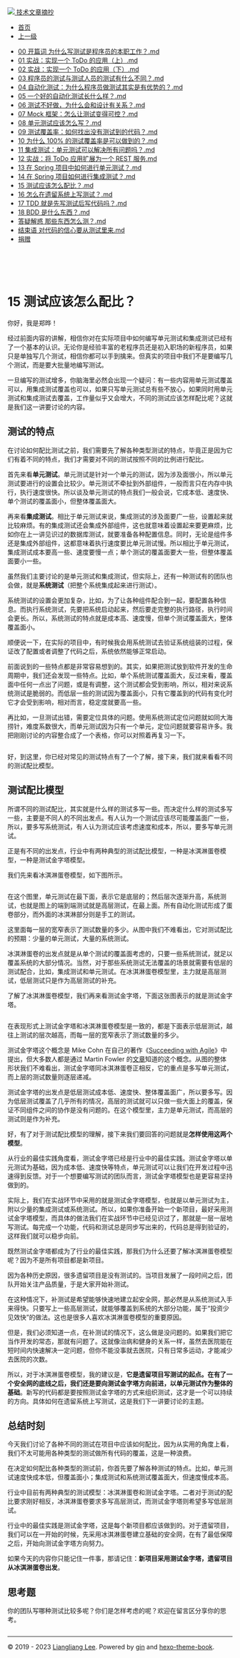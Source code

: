 <!DOCTYPE html>

<html xmlns="http://www.w3.org/1999/xhtml">
<head>
<head>
<meta content="text/html; charset=utf-8" http-equiv="Content-Type"/>
<meta content="width=device-width, initial-scale=1, maximum-scale=1.0, user-scalable=no" name="viewport"/>
<meta content="zh-cn" http-equiv="content-language"/>
<meta content="15 测试应该怎么配比？" name="description"/>
<link href="/static/favicon.png" rel="icon"/>
<title>15 测试应该怎么配比？ </title>
<link href="/static/index.css" rel="stylesheet"/>
<link href="/static/highlight.min.css" rel="stylesheet"/>
<script src="/static/highlight.min.js"></script>
<meta content="Hexo 4.2.0" name="generator"/>

</head>
<body>
<div class="book-container">
<div class="book-sidebar">
<div class="book-brand">
<a href="/">
<img src="/static/favicon.png"/>
<span>技术文章摘抄</span>
</a>
</div>
<div class="book-menu uncollapsible">
<ul class="uncollapsible">
<li><a class="current-tab" href="/">首页</a></li>
<li><a href="../">上一级</a></li>
</ul>
<ul class="uncollapsible">
<li>
<a class="menu-item" href="/%e4%b8%93%e6%a0%8f/%e7%a8%8b%e5%ba%8f%e5%91%98%e7%9a%84%e6%b5%8b%e8%af%95%e8%af%be/00%20%e5%bc%80%e7%af%87%e8%af%8d%20%e4%b8%ba%e4%bb%80%e4%b9%88%e5%86%99%e6%b5%8b%e8%af%95%e6%98%af%e7%a8%8b%e5%ba%8f%e5%91%98%e7%9a%84%e6%9c%ac%e8%81%8c%e5%b7%a5%e4%bd%9c%ef%bc%9f.md" id="00 开篇词 为什么写测试是程序员的本职工作？.md">00 开篇词 为什么写测试是程序员的本职工作？.md</a>
</li>
<li>
<a class="menu-item" href="/%e4%b8%93%e6%a0%8f/%e7%a8%8b%e5%ba%8f%e5%91%98%e7%9a%84%e6%b5%8b%e8%af%95%e8%af%be/01%20%e5%ae%9e%e6%88%98%ef%bc%9a%e5%ae%9e%e7%8e%b0%e4%b8%80%e4%b8%aa%20ToDo%20%e7%9a%84%e5%ba%94%e7%94%a8%ef%bc%88%e4%b8%8a%ef%bc%89.md" id="01 实战：实现一个 ToDo 的应用（上）.md">01 实战：实现一个 ToDo 的应用（上）.md</a>
</li>
<li>
<a class="menu-item" href="/%e4%b8%93%e6%a0%8f/%e7%a8%8b%e5%ba%8f%e5%91%98%e7%9a%84%e6%b5%8b%e8%af%95%e8%af%be/02%20%e5%ae%9e%e6%88%98%ef%bc%9a%e5%ae%9e%e7%8e%b0%e4%b8%80%e4%b8%aa%20ToDo%20%e7%9a%84%e5%ba%94%e7%94%a8%ef%bc%88%e4%b8%8b%ef%bc%89.md" id="02 实战：实现一个 ToDo 的应用（下）.md">02 实战：实现一个 ToDo 的应用（下）.md</a>
</li>
<li>
<a class="menu-item" href="/%e4%b8%93%e6%a0%8f/%e7%a8%8b%e5%ba%8f%e5%91%98%e7%9a%84%e6%b5%8b%e8%af%95%e8%af%be/03%20%e7%a8%8b%e5%ba%8f%e5%91%98%e7%9a%84%e6%b5%8b%e8%af%95%e4%b8%8e%e6%b5%8b%e8%af%95%e4%ba%ba%e5%91%98%e7%9a%84%e6%b5%8b%e8%af%95%e6%9c%89%e4%bb%80%e4%b9%88%e4%b8%8d%e5%90%8c%ef%bc%9f.md" id="03 程序员的测试与测试人员的测试有什么不同？.md">03 程序员的测试与测试人员的测试有什么不同？.md</a>
</li>
<li>
<a class="menu-item" href="/%e4%b8%93%e6%a0%8f/%e7%a8%8b%e5%ba%8f%e5%91%98%e7%9a%84%e6%b5%8b%e8%af%95%e8%af%be/04%20%e8%87%aa%e5%8a%a8%e5%8c%96%e6%b5%8b%e8%af%95%ef%bc%9a%e4%b8%ba%e4%bb%80%e4%b9%88%e7%a8%8b%e5%ba%8f%e5%91%98%e5%81%9a%e6%b5%8b%e8%af%95%e5%85%b6%e5%ae%9e%e6%98%af%e6%9c%89%e4%bc%98%e5%8a%bf%e7%9a%84%ef%bc%9f.md" id="04 自动化测试：为什么程序员做测试其实是有优势的？.md">04 自动化测试：为什么程序员做测试其实是有优势的？.md</a>
</li>
<li>
<a class="menu-item" href="/%e4%b8%93%e6%a0%8f/%e7%a8%8b%e5%ba%8f%e5%91%98%e7%9a%84%e6%b5%8b%e8%af%95%e8%af%be/05%20%e4%b8%80%e4%b8%aa%e5%a5%bd%e7%9a%84%e8%87%aa%e5%8a%a8%e5%8c%96%e6%b5%8b%e8%af%95%e9%95%bf%e4%bb%80%e4%b9%88%e6%a0%b7%ef%bc%9f.md" id="05 一个好的自动化测试长什么样？.md">05 一个好的自动化测试长什么样？.md</a>
</li>
<li>
<a class="menu-item" href="/%e4%b8%93%e6%a0%8f/%e7%a8%8b%e5%ba%8f%e5%91%98%e7%9a%84%e6%b5%8b%e8%af%95%e8%af%be/06%20%e6%b5%8b%e8%af%95%e4%b8%8d%e5%a5%bd%e5%81%9a%ef%bc%8c%e4%b8%ba%e4%bb%80%e4%b9%88%e4%bc%9a%e5%92%8c%e8%ae%be%e8%ae%a1%e6%9c%89%e5%85%b3%e7%b3%bb%ef%bc%9f.md" id="06 测试不好做，为什么会和设计有关系？.md">06 测试不好做，为什么会和设计有关系？.md</a>
</li>
<li>
<a class="menu-item" href="/%e4%b8%93%e6%a0%8f/%e7%a8%8b%e5%ba%8f%e5%91%98%e7%9a%84%e6%b5%8b%e8%af%95%e8%af%be/07%20Mock%20%e6%a1%86%e6%9e%b6%ef%bc%9a%e6%80%8e%e4%b9%88%e8%ae%a9%e6%b5%8b%e8%af%95%e5%8f%98%e5%be%97%e5%8f%af%e6%8e%a7%ef%bc%9f.md" id="07 Mock 框架：怎么让测试变得可控？.md">07 Mock 框架：怎么让测试变得可控？.md</a>
</li>
<li>
<a class="menu-item" href="/%e4%b8%93%e6%a0%8f/%e7%a8%8b%e5%ba%8f%e5%91%98%e7%9a%84%e6%b5%8b%e8%af%95%e8%af%be/08%20%e5%8d%95%e5%85%83%e6%b5%8b%e8%af%95%e5%ba%94%e8%af%a5%e6%80%8e%e4%b9%88%e5%86%99%ef%bc%9f.md" id="08 单元测试应该怎么写？.md">08 单元测试应该怎么写？.md</a>
</li>
<li>
<a class="menu-item" href="/%e4%b8%93%e6%a0%8f/%e7%a8%8b%e5%ba%8f%e5%91%98%e7%9a%84%e6%b5%8b%e8%af%95%e8%af%be/09%20%e6%b5%8b%e8%af%95%e8%a6%86%e7%9b%96%e7%8e%87%ef%bc%9a%e5%a6%82%e4%bd%95%e6%89%be%e5%87%ba%e6%b2%a1%e6%9c%89%e6%b5%8b%e8%af%95%e5%88%b0%e7%9a%84%e4%bb%a3%e7%a0%81%ef%bc%9f.md" id="09 测试覆盖率：如何找出没有测试到的代码？.md">09 测试覆盖率：如何找出没有测试到的代码？.md</a>
</li>
<li>
<a class="menu-item" href="/%e4%b8%93%e6%a0%8f/%e7%a8%8b%e5%ba%8f%e5%91%98%e7%9a%84%e6%b5%8b%e8%af%95%e8%af%be/10%20%e4%b8%ba%e4%bb%80%e4%b9%88%20100%25%20%e7%9a%84%e6%b5%8b%e8%af%95%e8%a6%86%e7%9b%96%e7%8e%87%e6%98%af%e5%8f%af%e4%bb%a5%e5%81%9a%e5%88%b0%e7%9a%84%ef%bc%9f.md" id="10 为什么 100% 的测试覆盖率是可以做到的？.md">10 为什么 100% 的测试覆盖率是可以做到的？.md</a>
</li>
<li>
<a class="menu-item" href="/%e4%b8%93%e6%a0%8f/%e7%a8%8b%e5%ba%8f%e5%91%98%e7%9a%84%e6%b5%8b%e8%af%95%e8%af%be/11%20%e9%9b%86%e6%88%90%e6%b5%8b%e8%af%95%ef%bc%9a%e5%8d%95%e5%85%83%e6%b5%8b%e8%af%95%e5%8f%af%e4%bb%a5%e8%a7%a3%e5%86%b3%e6%89%80%e6%9c%89%e9%97%ae%e9%a2%98%e5%90%97%ef%bc%9f.md" id="11 集成测试：单元测试可以解决所有问题吗？.md">11 集成测试：单元测试可以解决所有问题吗？.md</a>
</li>
<li>
<a class="menu-item" href="/%e4%b8%93%e6%a0%8f/%e7%a8%8b%e5%ba%8f%e5%91%98%e7%9a%84%e6%b5%8b%e8%af%95%e8%af%be/12%20%e5%ae%9e%e6%88%98%ef%bc%9a%e5%b0%86%20ToDo%20%e5%ba%94%e7%94%a8%e6%89%a9%e5%b1%95%e4%b8%ba%e4%b8%80%e4%b8%aa%20REST%20%e6%9c%8d%e5%8a%a1.md" id="12 实战：将 ToDo 应用扩展为一个 REST 服务.md">12 实战：将 ToDo 应用扩展为一个 REST 服务.md</a>
</li>
<li>
<a class="menu-item" href="/%e4%b8%93%e6%a0%8f/%e7%a8%8b%e5%ba%8f%e5%91%98%e7%9a%84%e6%b5%8b%e8%af%95%e8%af%be/13%20%e5%9c%a8%20Spring%20%e9%a1%b9%e7%9b%ae%e4%b8%ad%e5%a6%82%e4%bd%95%e8%bf%9b%e8%a1%8c%e5%8d%95%e5%85%83%e6%b5%8b%e8%af%95%ef%bc%9f.md" id="13 在 Spring 项目中如何进行单元测试？.md">13 在 Spring 项目中如何进行单元测试？.md</a>
</li>
<li>
<a class="menu-item" href="/%e4%b8%93%e6%a0%8f/%e7%a8%8b%e5%ba%8f%e5%91%98%e7%9a%84%e6%b5%8b%e8%af%95%e8%af%be/14%20%e5%9c%a8%20Spring%20%e9%a1%b9%e7%9b%ae%e5%a6%82%e4%bd%95%e8%bf%9b%e8%a1%8c%e9%9b%86%e6%88%90%e6%b5%8b%e8%af%95%ef%bc%9f.md" id="14 在 Spring 项目如何进行集成测试？.md">14 在 Spring 项目如何进行集成测试？.md</a>
</li>
<li>
<a class="menu-item" href="/%e4%b8%93%e6%a0%8f/%e7%a8%8b%e5%ba%8f%e5%91%98%e7%9a%84%e6%b5%8b%e8%af%95%e8%af%be/15%20%e6%b5%8b%e8%af%95%e5%ba%94%e8%af%a5%e6%80%8e%e4%b9%88%e9%85%8d%e6%af%94%ef%bc%9f.md" id="15 测试应该怎么配比？.md">15 测试应该怎么配比？.md</a>
</li>
<li>
<a class="menu-item" href="/%e4%b8%93%e6%a0%8f/%e7%a8%8b%e5%ba%8f%e5%91%98%e7%9a%84%e6%b5%8b%e8%af%95%e8%af%be/16%20%e6%80%8e%e4%b9%88%e5%9c%a8%e9%81%97%e7%95%99%e7%b3%bb%e7%bb%9f%e4%b8%8a%e5%86%99%e6%b5%8b%e8%af%95%ef%bc%9f.md" id="16 怎么在遗留系统上写测试？.md">16 怎么在遗留系统上写测试？.md</a>
</li>
<li>
<a class="menu-item" href="/%e4%b8%93%e6%a0%8f/%e7%a8%8b%e5%ba%8f%e5%91%98%e7%9a%84%e6%b5%8b%e8%af%95%e8%af%be/17%20TDD%20%e5%b0%b1%e6%98%af%e5%85%88%e5%86%99%e6%b5%8b%e8%af%95%e5%90%8e%e5%86%99%e4%bb%a3%e7%a0%81%e5%90%97%ef%bc%9f.md" id="17 TDD 就是先写测试后写代码吗？.md">17 TDD 就是先写测试后写代码吗？.md</a>
</li>
<li>
<a class="menu-item" href="/%e4%b8%93%e6%a0%8f/%e7%a8%8b%e5%ba%8f%e5%91%98%e7%9a%84%e6%b5%8b%e8%af%95%e8%af%be/18%20BDD%20%e6%98%af%e4%bb%80%e4%b9%88%e4%b8%9c%e8%a5%bf%ef%bc%9f.md" id="18 BDD 是什么东西？.md">18 BDD 是什么东西？.md</a>
</li>
<li>
<a class="menu-item" href="/%e4%b8%93%e6%a0%8f/%e7%a8%8b%e5%ba%8f%e5%91%98%e7%9a%84%e6%b5%8b%e8%af%95%e8%af%be/%e7%ad%94%e7%96%91%e8%a7%a3%e6%83%91%20%e9%82%a3%e4%ba%9b%e4%b8%9c%e8%a5%bf%e6%80%8e%e4%b9%88%e6%b5%8b%ef%bc%9f.md" id="答疑解惑 那些东西怎么测？.md">答疑解惑 那些东西怎么测？.md</a>
</li>
<li>
<a class="menu-item" href="/%e4%b8%93%e6%a0%8f/%e7%a8%8b%e5%ba%8f%e5%91%98%e7%9a%84%e6%b5%8b%e8%af%95%e8%af%be/%e7%bb%93%e6%9d%9f%e8%af%ad%20%e5%af%b9%e4%bb%a3%e7%a0%81%e7%9a%84%e4%bf%a1%e5%bf%83%e8%a6%81%e4%bb%8e%e6%b5%8b%e8%af%95%e9%87%8c%e6%9d%a5.md" id="结束语 对代码的信心要从测试里来.md">结束语 对代码的信心要从测试里来.md</a>
</li>
<li><a href="/assets/捐赠.md">捐赠</a></li>
</ul>
</div>
</div>
<div class="sidebar-toggle" onclick="sidebar_toggle()" onmouseleave="remove_inner()" onmouseover="add_inner()">
<div class="sidebar-toggle-inner"></div>
</div>
<div class="off-canvas-content">
<div class="columns">
<div class="column col-12 col-lg-12">
<div class="book-navbar">
<header class="navbar">
<section class="navbar-section">
<a onclick="open_sidebar()">
<i class="icon icon-menu"></i>
</a>
</section>
</header>
</div>
<div class="book-content" style="max-width: 960px; margin: 0 auto;
    overflow-x: auto;
    overflow-y: hidden;">
<div class="book-post">

<p align="center" id="tip"></p>
<h1 class="title" data-id="15 测试应该怎么配比？" id="title">15 测试应该怎么配比？</h1>
<div><p>你好，我是郑晔！</p>
<p>经过前面内容的讲解，相信你对在实际项目中如何编写单元测试和集成测试已经有了一个基本的认识。无论你是经验丰富的老程序员还是初入职场的新程序员，如果只是单独写几个测试，相信你都可以手到擒来。但真实的项目中我们不是要编写几个测试，而是要大批量地编写测试。</p>
<p>一旦编写的测试增多，你脑海里必然会出现一个疑问：有一些内容用单元测试覆盖可以，用集成测试覆盖也可以，如果只写单元测试总有些不放心，如果同时用单元测试和集成测试去覆盖，工作量似乎又会增大，不同的测试应该怎样配比呢？这就是我们这一讲要讨论的内容。</p>
<h2 id="测试的特点">测试的特点</h2>
<p>在讨论如何配比测试之前，我们需要先了解各种类型测试的特点，毕竟正是因为它们有着不同的特点，我们才需要对不同的测试按照不同的比例进行配比。</p>
<p>首先来看<strong>单元测试</strong>。单元测试是针对一个单元的测试，因为涉及面很小，所以单元测试要进行的设置会比较少。单元测试不牵扯到外部组件，一般而言只在内存中执行，执行速度很快。所以谈及单元测试的特点我们一般会说，它成本低、速度快、单个测试的覆盖面小，但整体覆盖面大。</p>
<p>再来看<strong>集成测试</strong>。相比于单元测试来说，集成测试的涉及面要广一些，设置起来就比较麻烦。有的集成测试还会集成外部组件，这也就意味着设置起来要更麻烦，比如你在上一讲见识过的数据库测试，就要准备各种配置信息。同时，无论是组件多还是集成外部组件，这都意味着执行速度要比单元测试慢。所以相比于单元测试，集成测试成本要高一些、速度要慢一点；单个测试的覆盖面要大一些，但整体覆盖面要小一些。</p>
<p>虽然我们主要讨论的是单元测试和集成测试，但实际上，还有一种测试有的团队也会做，就是<strong>系统测试</strong>（把整个系统集成起来进行测试）。</p>
<p>系统测试的设置会更加复杂，比如，为了让各种组件配合到一起，要配置各种信息。而执行系统测试，先要把系统启动起来，然后要走完整的执行路径，执行时间会更长。所以，系统测试的特点就是成本高、速度慢，但单个测试覆盖面大，整体覆盖面小。</p>
<p>顺便说一下，在实际的项目中，有时候我会用系统测试去验证系统组装的过程，保证改了配置或者调整了代码之后，系统依然能够正常启动。</p>
<p>前面说到的一些特点都是非常容易想到的。其实，如果把测试放到软件开发的生命周期中，我们还会发现一些特点。比如，单个系统测试覆盖面大，反过来看，覆盖面中任何一点出了问题，或是有调整，这个测试都会受到影响，所以，相对来说系统测试是脆弱的。而低层一些的测试因为覆盖面小，只有它覆盖到的代码有变化时它才会受到影响，相对而言，稳定度就要高一些。</p>
<p>再比如，一旦测试出错，需要定位具体的问题。使用系统测试定位问题就如同大海捞针，难度系数很大，而单元测试因为只有一个单元，定位问题就要容易许多。我把刚刚讨论的内容整合成了一个表格，你可以对照着再复习一下。</p>
<p><img alt="" src="assets/b3af7444866e41afbeed3a221eecf437.jpg"/></p>
<p>好，到这里，你已经对常见的测试特点有了一个了解，接下来，我们就来看看不同的测试配比模型。</p>
<h2 id="测试配比模型">测试配比模型</h2>
<p>所谓不同的测试配比，其实就是什么样的测试多写一些。而决定什么样的测试多写一些，主要是不同人的不同出发点。有人认为一个测试应该尽可能覆盖面广一些，所以，要多写系统测试，有人认为测试应该考虑速度和成本，所以，要多写单元测试。</p>
<p>正是有不同的出发点，行业中有两种典型的测试配比模型，一种是冰淇淋蛋卷模型，一种是测试金字塔模型。</p>
<p>我们先来看冰淇淋蛋卷模型，如下图所示。</p>
<p><img alt="" src="assets/4c43167a421b4f9c81a6dee8bf4e3d65.jpg"/></p>
<p>在这个图里，单元测试在最下面，表示它是底层的；然后层次逐渐升高，系统测试，也就是图上的端到端测试就是高层测试，在最上面。所有自动化测试形成了蛋卷部分，而外面的冰淇淋部分则是手工的测试。</p>
<p>这里面每一层的宽窄表示了测试数量的多少。从图中我们不难看出，它对测试配比的预期：少量的单元测试，大量的系统测试。</p>
<p>冰淇淋蛋卷的出发点就是从单个测试的覆盖面考虑的，只要一些系统测试，就足以覆盖系统的大部分情况。当然，对于那些系统测试无法覆盖的场景就需要有低层的测试配合，比如，集成测试和单元测试。在冰淇淋蛋卷模型里，主力就是高层测试，低层测试只是作为高层测试的补充。</p>
<p>了解了冰淇淋蛋卷模型，我们再来看测试金字塔，下面这张图表示的就是测试金字塔。</p>
<p><img alt="" src="assets/f1ee98b7a0f143bf8054cc928fbcee7f.jpg"/></p>
<p>在表现形式上测试金字塔和冰淇淋蛋卷模型是一致的，都是下面表示低层测试，越往上测试的层次越高，而每一层的宽窄表示了测试数量的多少。</p>
<p>测试金字塔这个概念是 Mike Cohn 在自己的著作《<a href="https://book.douban.com/subject/5334585/" target="_blank">Succeeding with Agile</a>》中提出，但大多数人都是通过 Martin Fowler 的<a href="https://martinfowler.com/bliki/TestPyramid.html" target="_blank">文章</a>知道的这个概念。从图的整体形状我们不难看出，测试金字塔同冰淇淋蛋卷正相反，它的重点是多写单元测试，而上层的测试数量则逐层递减。</p>
<p>测试金字塔的出发点是低层测试成本低、速度快、整体覆盖面广，所以要多写。因为低层测试覆盖了几乎所有的情况，高层的测试就可以只做一些大面上的覆盖，保证不同组件之间的协作是没有问题的。在这个模型里，主力是单元测试，而高层的测试则是作为补充。</p>
<p>好，有了对于测试配比模型的理解，接下来我们要回答的问题就是<strong>怎样使用这两个模型</strong>。</p>
<p>从行业的最佳实践角度看，测试金字塔已经是行业中的最佳实践。测试金字塔以单元测试为基础，因为成本低、速度快等特点，单元测试可以让我们在开发过程中迅速得到反馈。对于一个想要编写测试的团队而言，测试金字塔模型也是更容易坚持做到的。</p>
<p>实际上，我们在实战环节中采用的就是测试金字塔模型，也就是以单元测试为主，附以少量的集成测试或系统测试。所以，如果你准备开始一个新项目，最好采用测试金字塔模型，而具体的做法我们在实战环节中已经见识过了，那就是一层一层地写测试。每完成一个功能，代码和测试总是同步写出来的，代码总是得到验证的，这样我们就可以稳步向前。</p>
<p>既然测试金字塔都成为了行业的最佳实践，那我们为什么还要了解冰淇淋蛋卷模型呢？因为不是所有项目都是新项目。</p>
<p>因为各种历史原因，很多遗留项目是没有测试的。当项目发展了一段时间之后，团队开始关注产品质量，于是大家开始补测试。</p>
<p>在这种情况下，补测试是希望能够快速地建立起安全网，那必然是从系统测试入手来得快。只要写上一些高层测试，就能够覆盖到系统的大部分功能，属于“投资少见效快”的做法。这也是很多人喜欢冰淇淋蛋卷模型的重要原因。</p>
<p>但是，我们必须知道一点，在补测试的情况下，这么做是没问题的。如果我们把它当作开发的常态，那就有问题了。这就像治病和健身的关系一样，虽然去医院能在短时间内快速解决一定问题，但你不能没事就去医院，只有日常多运动，才能减少去医院的次数。</p>
<p>所以，对于冰淇淋蛋卷模型，我的建议是，<strong>它是遗留项目写测试的起点。在有了一个安全网的底线之后，我们还是要向测试金字塔方向前进，以单元测试作为整体的基础</strong>。新写的代码都是要按照测试金字塔的方式来组织测试，这才是一个可以持续的方向。具体如何在遗留系统上写测试，这是我们下一讲要讨论的主题。</p>
<h2 id="总结时刻">总结时刻</h2>
<p>今天我们讨论了各种不同的测试在项目中应该如何配比，因为从实用的角度上看，我们不太可能用各种类型的测试做所有代码的覆盖，这是一种浪费。</p>
<p>在决定如何配比各种类型的测试前，你首先要了解各种测试的特点。比如，单元测试速度快成本低，但覆盖面小；集成测试和系统测试覆盖面大，但速度慢成本高。</p>
<p>行业中目前有两种典型的测试模型：冰淇淋蛋卷和测试金字塔。二者对于测试的配比要求刚好相反，冰淇淋蛋卷要求多写高层测试，而测试金字塔则希望多写低层测试。</p>
<p>行业中的最佳实践是测试金字塔，这是每个新项目都应该做到的。对于遗留项目，我们可以在一开始的时候，先采用冰淇淋蛋卷建立基础的安全网，在有了最低保障之后，开始向测试金字塔方向努力。</p>
<p>如果今天的内容你只能记住一件事，那请记住：<strong>新项目采用测试金字塔，遗留项目从冰淇淋蛋卷出发</strong>。</p>
<h2 id="思考题">思考题</h2>
<p>你的团队写哪种测试比较多呢？你们是怎样考虑的呢？欢迎在留言区分享你的思考。</p>
</div>
</div>
<div>
<div id="prePage" style="float: left">
</div>
<div id="nextPage" style="float: right">
</div>
</div>
</div>
</div>
</div>
<div class="copyright">
<hr/>
<p>© 2019 - 2023 <a href="/cdn-cgi/l/email-protection#b7dbdbdb8e8386868780f7d0dad6dedb99d4d8da" target="_blank">Liangliang Lee</a>.
                    Powered by <a href="https://github.com/gin-gonic/gin" target="_blank">gin</a> and <a href="https://github.com/kaiiiz/hexo-theme-book" target="_blank">hexo-theme-book</a>.</p>
</div>
</div>
<a class="off-canvas-overlay" onclick="hide_canvas()"></a>
</div>
<script>(function(){function c(){var b=a.contentDocument||a.contentWindow.document;if(b){var d=b.createElement('script');d.innerHTML="window.__CF$cv$params={r:'8f0e475218a09cb1',t:'MTczNDAxMjQyNC4wMDAwMDA='};var a=document.createElement('script');a.nonce='';a.src='/cdn-cgi/challenge-platform/scripts/jsd/main.js';document.getElementsByTagName('head')[0].appendChild(a);";b.getElementsByTagName('head')[0].appendChild(d)}}if(document.body){var a=document.createElement('iframe');a.height=1;a.width=1;a.style.position='absolute';a.style.top=0;a.style.left=0;a.style.border='none';a.style.visibility='hidden';document.body.appendChild(a);if('loading'!==document.readyState)c();else if(window.addEventListener)document.addEventListener('DOMContentLoaded',c);else{var e=document.onreadystatechange||function(){};document.onreadystatechange=function(b){e(b);'loading'!==document.readyState&&(document.onreadystatechange=e,c())}}}})();</script></body>

<script src="/static/index.js"></script>
</head></html>